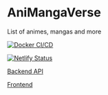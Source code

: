 # AniMangaVerse
List of animes, mangas and more


[![Docker CI/CD](https://github.com/lnxfsf/AniMangaVerse/actions/workflows/Docker%20deploy.yml/badge.svg)](https://github.com/lnxfsf/AniMangaVerse/actions/workflows/Docker%20deploy.yml)

[![Netlify Status](https://api.netlify.com/api/v1/badges/995d2254-e7d1-42cb-8656-268249a9f59d/deploy-status)](https://app.netlify.com/sites/animanga-verse/deploys)

[Backend API](https://animanga-fklg.onrender.com)

[Frontend](https://animanga-verse.netlify.app/)
